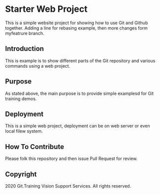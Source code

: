 # Starter Web Project

This is a simple website project for showing how to use Git and Github together. Adding a line for rebasing example, then more changes form myfeatrure branch.

## Introduction

This is example is to show different parts of the Git repository and various commands using a web project.

## Purpose

As stated above, the main purpose is to provide simple examplesd for Git training demos.

## Deployment

This is a simple web project, deployment can be on web server or even local filew system.

## How To Contribute

Please folk this repository and then issue Pull Request for review.

## Copyright

2020 Git.Training Vision Support Services. All rights reserved.